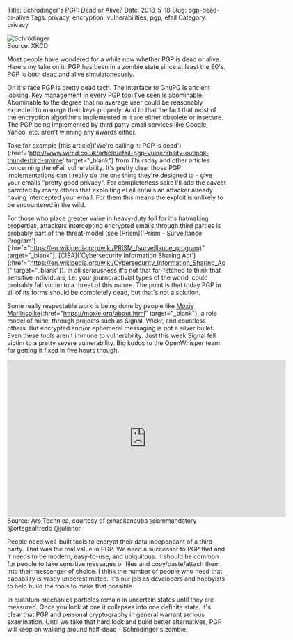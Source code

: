 Title: Schrödinger's PGP: Dead or Alive?
Date: 2018-5-18
Slug: pgp-dead-or-alive
Tags: privacy, encryption, vulnerabilities, pgp, efail
Category: privacy

![Schrödinger](https://imgs.xkcd.com/comics/schrodinger.jpg) <br>
Source: XKCD

Most people have wondered for a while now whether PGP is dead or alive. Here's my take on it: PGP has been in a zombie state since at least the 90's. PGP is both dead and alive simulataneously.

On it's face PGP is pretty dead tech. The interface to GnuPG is ancient looking. Key management in every PGP tool I've seen is abominable. Abominable to the degree that no average user could be reasonably expected to manage their keys properly. Add to that the fact that most of the encryption algorithms implemented in it are either obsolete or insecure. The PGP being implemented by third party email services like Google, Yahoo, etc. aren't winning any awards either.

Take for example [this article]('We're calling it: PGP is dead'){:href='http://www.wired.co.uk/article/efail-pgp-vulnerability-outlook-thunderbird-smime' target="_blank"} from Thursday and other articles concerning the eFail vulnerability. It's pretty clear those PGP implementations can't really do the one thing they're designed to - give your emails "pretty good privacy". For completeness sake I'll add the caveat parroted by many others that exploiting eFail entails an attacker already having intercepted your email. For them this means the exploit is unlikely to be encountered in the wild. 

For those who place greater value in heavy-duty foil for it's hatmaking properties, attackers intercepting encrypted emails through third parties is probably part of the threat-model (see [Prism]('Prism - Surveillance Program'){:href="https://en.wikipedia.org/wiki/PRISM_(surveillance_program)" target="_blank"}, [CISA]('Cybersecurity Information Sharing Act'){:href="https://en.wikipedia.org/wiki/Cybersecurity_Information_Sharing_Act" target="_blank"}). In all seriousness it's not that far-fetched to think that sensitive individuals, i.e. your journo/activist types of the world, could probably fall victim to a threat of this nature. The point is that today PGP in all of its forms should be completely dead, but that's not a solution.

Some really respectable work is being done by people like [Moxie Marlinspike]('Moxie'){:href="https://moxie.org/about.html" target="_blank"}, a role model of mine, through projects such as Signal, Wickr, and countless others. But encrypted and/or ephemeral messaging is not a silver bullet. Even these tools aren't immune to vulnerability. Just this week Signal fell victim to a pretty severe vulnerability. Big kudos to the OpenWhisper team for getting it fixed in five hours though.

<iframe src="https://player.vimeo.com/video/270232223" width="640" height="360" frameborder="0" webkitallowfullscreen mozallowfullscreen allowfullscreen></iframe>
Source: Ars Technica, courtesy of @hackancuba @iammandatory @ortegaalfredo @julianor

People need well-built tools to encrypt their data independant of a third-party. That was the real value in PGP. We need a successor to PGP that and it needs to be modern, easy-to-use, and ubiquitous. It should be common for people to take sensitive messages or files and copy/paste/attach them into their messenger of choice. I think the number of people who need that capability is vastly underestimated. It's our job as developers and hobbyists to help build the tools to make that possible. 

In quantum mechanics particles remain in uncertain states until they are measured. Once you look at one it collapses into one definite state. It's clear that PGP and personal cryptography in general warrant serious examination. Until we take that hard look and build better alternatives, PGP will keep on walking around half-dead - Schrödinger's zombie.

